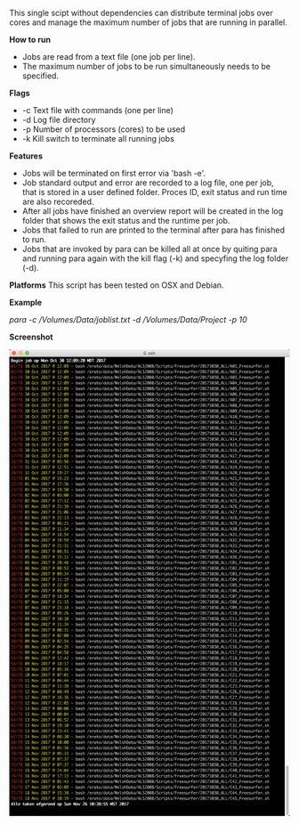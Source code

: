 This single scipt without dependencies can distribute terminal jobs over cores and manage the maximum number of jobs that are running in parallel.

**How to run**
- Jobs are read from a text file (one job per line). 
- The maximum number of jobs to be run simultaneously needs to be specified.


**Flags**
-   -c <filename>          Text file with commands (one per line)
-   -d <directory>         Log file directory
-   -p <number of cores>   Number of processors (cores) to be used
-   -k                     Kill switch to terminate all running jobs


**Features**
- Jobs will be terminated on first error via 'bash -e'.
- Job standard output and error are recorded to a log file, one per job, that is stored in a user defined folder. Proces ID, exit status and run time are also recoreded.
- After all jobs have finished an overview report will be created in the log folder that shows the exit status and the runtime per job.
- Jobs that failed to run are printed to the terminal after para has finished to run.
- Jobs that are invoked by para can be killed all at once by quiting para and running para again with the kill flag (-k) and specyfing the log folder (-d).

**Platforms**
This script has been tested on OSX and Debian.


**Example**

*para -c /Volumes/Data/joblist.txt -d /Volumes/Data/Project -p 10*


**Screenshot**

![Screenshot](Screenshot.png?raw=true "Example")
